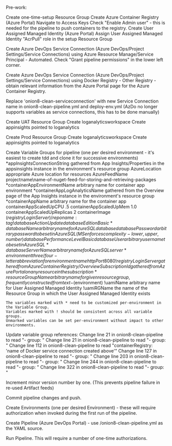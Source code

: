 Pre-work:

Create one-time-setup Resource Group
    Create Azure Container Registry (Azure Portal)
        Navigate to Access Keys
        Check "Enable Admin user" - this is needed for the pipeline to push containers to the registry.
    Create User Assigned Managed Identity (Azure Portal)
         Assign User Assigned Managed Identity "AcrPull" role in the setup Resource Group

Create Azure DevOps Service Connection (Azure DevOps/Project Settings/Service Connections) using Azure Resource Manage/Service Principal - Automated. Check "Grant pipeline permissions" in the lower left corner.

Create Azure DevOps Service Connection (Azure DevOps/Project Settings/Service Connections) using Docker Registry - Other Registry - obtain relevant information from the Azure Portal page for the Azure Container Registry.

Replace 'onion8-clean-serviceconnection' with new Service Connection name in onion8-clean-pipeline.yml and deploy-env.yml (AzDo no longer supports variables as service connections, this has to be done manually)

Create UAT Resource Group
    Create loganalyticsworkspace
    Create appinsights pointed to loganalytics

Create Prod Resource Group
    Create loganalyticsworkspace
    Create appinsights pointed to loganalytics
    
Create Variable Groups for pipeline (one per desired environment - it's easiest to create tdd and clone it for successive environments)
    *appInsightsConnectionString         gathered from App Insights/Properties in the appsinsights instance in the environment's resource group
    AzureLocation                       appropriate Azure location for resources
    AzureFeedName                       projectname\name-of-nuget-feed-for-storing-and-retrieving-packages
    *containerAppEnvironmentName        arbitrary name for container app environment
    *containerAppLogAnalyticsName       gathered from the Overview page of the App Insights instance in the environment's resource group
    *containerAppName                   arbitrary name for the container app
    containerAppScaledUpCPU             .5
    containerAppScaledUpMem             1.0
    containerAppScaledUpReplicas        2
    containerImage                      $(registryLoginServer)/reponame:tag
    !databaseAction                     Update
    databaseEdition                     Basic
    *databaseName                       arbitrary name for Azure SQL database
    databasePassword                    arbitrary password to be set in Azure SQL (MS enforces complexity - lower, upper, number)
    databasePerformanceLevel            Basic
    databaseUser                        arbitrary user name to be set in Azure SQL 
    *databaseServerName                 arbitrary name for Azure SQL server
    *environment                        three/four-letter abbreviation for environment name
    httpPort                            8080
    !registryLoginServer                gathered from Azure Container Registry/Overview
    SubscriptionId                      gathered from Azure Portal on any resource in the subscription
    *resourceGroupName                  arbitrary name for given resource group, frequently constructed from text-$(environment)
    !uamiName                           arbitrary name for User Assigned Managed Identity
    !uamiRGName                         the name of the Resource Group in which the User Assigned Managed Identity exists

    The variables marked with * need to be customized per-environment in the Variable Group.
    Variables marked with ! should be consistent across all variable groups.
    Unmarked variables can be set per-environment without impact to other environments.

Update variable group references:
    Change line 21 in onion8-clean-pipeline to read  "- group: <name of tdd variable group>"
    Change line 21 in onion8-clean-pipeline to read  "- group: <name of tdd variable group>"
    Change line 112 in onion8-clean-pipeline to read "containerRegistry: 'name of Docker service connection created above'"
    Change line 127 in onion8-clean-pipeline to read "- group: <name of tdd variable group>"
    Change line 203 in onion8-clean-pipeline to read "- group: <name of tdd variable group>"
    Change line 244 in onion8-clean-pipeline to read "- group: <name of uat variable group>"
    Change line 322 in onion8-clean-pipeline to read "- group: <name of prod variable group>"

Increment minor version number by one. (This prevents pipeline failure in re-used Artifact feeds)

Commit pipeline changes and push.

Create Environments (one per desired Environment) - these will require authorization when invoked during the first run of the pipeline.

Create Pipeline (Azure DevOps Portal) - use /onion8-clean-pipeline.yml as the YAML source.

Run Pipeline.  This will require a number of one-time authorizations.
